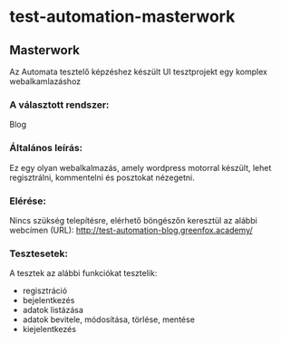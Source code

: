 # test-automation-masterwork
## Masterwork
Az Automata tesztelő képzéshez készült UI tesztprojekt egy komplex webalkamlazáshoz

### A választott rendszer:
Blog

### Általános leírás:
Ez egy olyan webalkalmazás, amely wordpress motorral készült, lehet regisztrálni, kommentelni és posztokat nézegetni.

### Elérése:
Nincs szükség telepítésre, elérhető böngészőn keresztül az alábbi webcímen (URL):
http://test-automation-blog.greenfox.academy/

### Tesztesetek:
A tesztek az alábbi funkciókat tesztelik:
- regisztráció
- bejelentkezés
- adatok listázása
- adatok bevitele, módosítása, törlése, mentése
- kiejelentkezés

